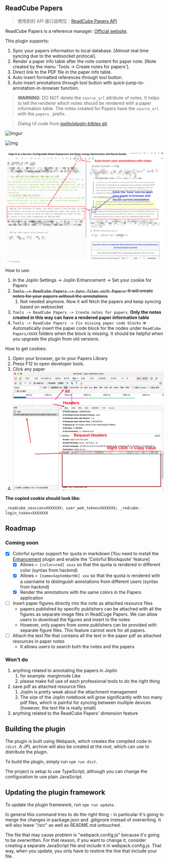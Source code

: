 ## ReadCube Papers

> 使用到的 API 接口说明见：[ReadCube Papers API](https://blog.hxgpark.com/posts/ReadCubePapersAPI/)

ReadCube Papers is a reference manager: [Official website](https://www.papersapp.com/).

This plugin supports:

1. Sync your papers information to local database. [Almost real time syncing due to the websocket protocal].
2. Render a paper info table after the note content for paper note. [Note created by the menu 'Tools -> Create notes for papers'].
3. Direct link to the PDF file in the paper info table.
4. Auto insert formatted references through tool button.
5. Auto insert annotations through tool button with quick-jump-to-annotation-in-browser function.

> **WARNING**: DO NOT delete the `source_url` attribute of notes. It helps to tell the renderer which notes should be rendered with a paper information table. The notes created for Papers have the `source_url` with the `papers_` prefix.


> Dialog UI code from [joplin/plugin-bibtex.git](https://github.com/joplin/plugin-bibtex.git)

![Imgur](https://i.imgur.com/lqWRkwG.gif)

![img](https://i.imgur.com/Acri6uW.gif)

![](./screenshot/paper_annotation.png)

How to use:
1. In the Joplin Settings -> Joplin Enhancement -> Set your cookie for Papers
2. ~~`Tools -> ReadCube Papers -> Sync files with Papers`: It will create notes for your papers without the annotations~~
    1. Not needed anymore. Now it will fetch the papers and keep syncing based on websocket
3. `Tools -> ReadCube Papers -> Create notes for papers`. **Only the notes created in this way can have a rendered paper information table**
4. `Tools -> ReadCube Papers -> Fix missing paper code blocks` => Automatically insert the paper code block for the nodes under `ReadCube Papers/XXXX` folders when the block is missing. It should be helpful when you upgrade the plugin from old versions.

How to get cookies:
1. Open your browser, go to your Papers Library
2. Press F12 to open developer tools.
3. Click any paper
4. ![](./screenshot/paper_cookies.png)


**The copied cookie should look like:**

```cookies
_readcube_session=XXXXXXX; user_web_token=XXXXXXX; _redcube-login_token=XXXXXXX
```

## Roadmap

### Coming soon

- [x] Colorful syntax support for quota in markdown [You need to install the [Enhancement](https://github.com/SeptemberHX/joplin-plugin-enhancement) plugin and enable the 'Colorful Blockquote' feature]
  - [x] Allows `> [color=red] xxxx` so that the quota is rendered in different color (syntax from hackmd)
  - [x] Allows `> [name=SeptemberHX] xxx` so that the quota is rendered with a username to distinguish annotations from different users (syntax from hackmd)
  - [x] Render the annotations with the same colors in the Papers application
- [ ] Insert paper figures directly into the note as attached resource files
  - papers published by specific publishers can be attached with all the figures as separate image files in ReadCuge Papers. We can allow users to download the figures and insert to the notes
  - However, only papers from some publishers can be provided with separate figure files. This feature cannot work for all papers.
- [ ] Attach the text file that contains all the text in the paper pdf as attached resources in paper notes
  - It allows users to search both the notes and the papers

### Won't do

1. anything related to annotating the papers in Joplin
   1. for example: marginnote Like
   2. please make full use of each professional tools to do the right thing
2. save pdf as attached resource files
   1. Joplin is pretty weak about the attachment management
   2. The size of the Joplin notebook will grow significantly with too many pdf files, which is painful for syncing between multiple devices (however, the text file is really small)
3. anything related to the ReadCube Papers' dimension feature

## Building the plugin

The plugin is built using Webpack, which creates the compiled code in `/dist`. A JPL archive will also be created at the root, which can use to distribute the plugin.

To build the plugin, simply run `npm run dist`.

The project is setup to use TypeScript, although you can change the configuration to use plain JavaScript.

## Updating the plugin framework

To update the plugin framework, run `npm run update`.

In general this command tries to do the right thing - in particular it's going to merge the changes in package.json and .gitignore instead of overwriting. It will also leave "/src" as well as README.md untouched.

The file that may cause problem is "webpack.config.js" because it's going to be overwritten. For that reason, if you want to change it, consider creating a separate JavaScript file and include it in webpack.config.js. That way, when you update, you only have to restore the line that include your file.
